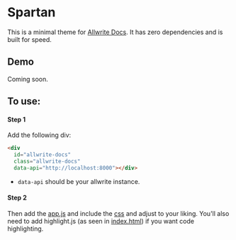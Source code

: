 # Spartan

This is a minimal theme for [Allwrite Docs](https://github.com/LevInteractive/allwrite-docs/). It
has zero dependencies and is built for speed.

## Demo

Coming soon.

## To use:


#### Step 1

Add the following div:

```html
<div
  id="allwrite-docs"
  class="allwrite-docs"
  data-api="http://localhost:8000"></div>
```

* `data-api` should be your allwrite instance.

#### Step 2

Then add the [app.js](app.js) and include the [css](style.css) and adjust to
your liking. You'll also need to add highlight.js (as seen in
[index.html](index.html)) if you want code highlighting.
